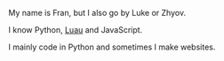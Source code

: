 My name is Fran, but I also go by Luke or Zhyov.

I know Python, [Luau](https://github.com/luau-lang/luau) and JavaScript.

I mainly code in Python and sometimes I make websites.
